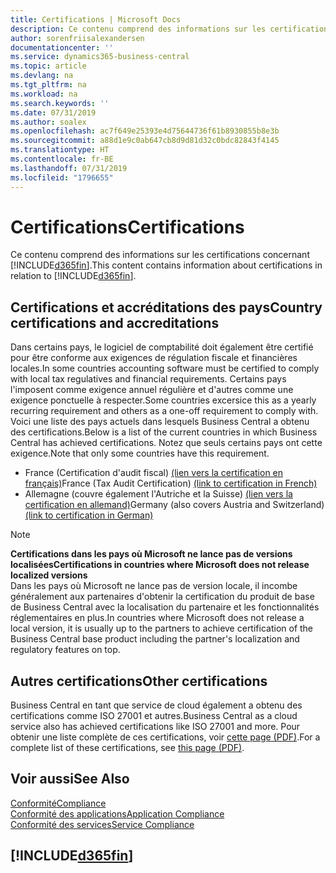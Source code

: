```yaml
---
title: Certifications | Microsoft Docs
description: Ce contenu comprend des informations sur les certifications concernant Business Central.
author: sorenfriisalexandersen
documentationcenter: ''
ms.service: dynamics365-business-central
ms.topic: article
ms.devlang: na
ms.tgt_pltfrm: na
ms.workload: na
ms.search.keywords: ''
ms.date: 07/31/2019
ms.author: soalex
ms.openlocfilehash: ac7f649e25393e4d75644736f61b8930855b8e3b
ms.sourcegitcommit: a88d1e9c0ab647cb8d9d81d32c0bdc82843f4145
ms.translationtype: HT
ms.contentlocale: fr-BE
ms.lasthandoff: 07/31/2019
ms.locfileid: "1796655"
---
```

# <a name="certifications"></a><span data-ttu-id="d43a0-103">Certifications</span><span class="sxs-lookup"><span data-stu-id="d43a0-103">Certifications</span></span>  
<span data-ttu-id="d43a0-104">Ce contenu comprend des informations sur les certifications concernant [!INCLUDE[d365fin](../includes/d365fin_md.md)].</span><span class="sxs-lookup"><span data-stu-id="d43a0-104">This content contains information about certifications in relation to [!INCLUDE[d365fin](../includes/d365fin_md.md)].</span></span>  

## <a name="country-certifications-and-accreditations"></a><span data-ttu-id="d43a0-105">Certifications et accréditations des pays</span><span class="sxs-lookup"><span data-stu-id="d43a0-105">Country certifications and accreditations</span></span>
<span data-ttu-id="d43a0-106">Dans certains pays, le logiciel de comptabilité doit également être certifié pour être conforme aux exigences de régulation fiscale et financières locales.</span><span class="sxs-lookup"><span data-stu-id="d43a0-106">In some countries accounting software must be certified to comply with local tax regulatives and financial requirements.</span></span> <span data-ttu-id="d43a0-107">Certains pays l'imposent comme exigence annuel régulière et d'autres comme une exigence ponctuelle à respecter.</span><span class="sxs-lookup"><span data-stu-id="d43a0-107">Some countries excersice this as a yearly recurring requirement and others as a one-off requirement to comply with.</span></span> <span data-ttu-id="d43a0-108">Voici une liste des pays actuels dans lesquels Business Central a obtenu des certifications.</span><span class="sxs-lookup"><span data-stu-id="d43a0-108">Below is a list of the current countries in which Business Central has achieved certifications.</span></span> <span data-ttu-id="d43a0-109">Notez que seuls certains pays ont cette exigence.</span><span class="sxs-lookup"><span data-stu-id="d43a0-109">Note that only some countries have this requirement.</span></span>  
- <span data-ttu-id="d43a0-110">France (Certification d'audit fiscal) [(lien vers la certification en français)](https://certificates.infocert.org/certificates/CERTIF-07-181-R16.pdf)</span><span class="sxs-lookup"><span data-stu-id="d43a0-110">France (Tax Audit Certification) [(link to certification in French)](https://certificates.infocert.org/certificates/CERTIF-07-181-R16.pdf)</span></span> 
- <span data-ttu-id="d43a0-111">Allemagne (couvre également l'Autriche et la Suisse) [(lien vers la certification en allemand)](https://www.bdo.de/de-de/themen/softwarebescheinungen/bdo/microsoft-dynamics-365-business-central)</span><span class="sxs-lookup"><span data-stu-id="d43a0-111">Germany (also covers Austria and Switzerland) [(link to certification in German)](https://www.bdo.de/de-de/themen/softwarebescheinungen/bdo/microsoft-dynamics-365-business-central)</span></span>

> [!NOTE]  
>  <span data-ttu-id="d43a0-112">**Certifications dans les pays où Microsoft ne lance pas de versions localisées**</span><span class="sxs-lookup"><span data-stu-id="d43a0-112">**Certifications in countries where Microsoft does not release localized versions**</span></span>  
> <span data-ttu-id="d43a0-113">Dans les pays où Microsoft ne lance pas de version locale, il incombe généralement aux partenaires d'obtenir la certification du produit de base de Business Central avec la localisation du partenaire et les fonctionnalités réglementaires en plus.</span><span class="sxs-lookup"><span data-stu-id="d43a0-113">In countries where Microsoft does not release a local version, it is usually up to the partners to achieve certification of the Business Central base product including the partner's localization and regulatory features on top.</span></span>

## <a name="other-certifications"></a><span data-ttu-id="d43a0-114">Autres certifications</span><span class="sxs-lookup"><span data-stu-id="d43a0-114">Other certifications</span></span>  
<span data-ttu-id="d43a0-115">Business Central en tant que service de cloud également a obtenu des certifications comme ISO 27001 et autres.</span><span class="sxs-lookup"><span data-stu-id="d43a0-115">Business Central as a cloud service also has achieved certifications like ISO 27001 and more.</span></span> <span data-ttu-id="d43a0-116">Pour obtenir une liste complète de ces certifications, voir [cette page (PDF)](https://aka.ms/d365-compliance-list).</span><span class="sxs-lookup"><span data-stu-id="d43a0-116">For a complete list of these certifications, see [this page (PDF)](https://aka.ms/d365-compliance-list).</span></span>

## <a name="see-also"></a><span data-ttu-id="d43a0-117">Voir aussi</span><span class="sxs-lookup"><span data-stu-id="d43a0-117">See Also</span></span>  
[<span data-ttu-id="d43a0-118">Conformité</span><span class="sxs-lookup"><span data-stu-id="d43a0-118">Compliance</span></span>](compliance-overview.md)  
[<span data-ttu-id="d43a0-119">Conformité des applications</span><span class="sxs-lookup"><span data-stu-id="d43a0-119">Application Compliance</span></span>](compliance-application-compliance.md)  
[<span data-ttu-id="d43a0-120">Conformité des services</span><span class="sxs-lookup"><span data-stu-id="d43a0-120">Service Compliance</span></span>](compliance-service-compliance.md)  

 ## [!INCLUDE[d365fin](../includes/free_trial_md.md)]  
 
